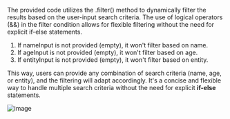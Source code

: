 The provided code utilizes the .filter() method to dynamically filter the results based on the user-input search criteria. 
The use of logical operators (&&) in the filter condition allows for flexible filtering without the need for explicit if-else statements.

1. If nameInput is not provided (empty), it won't filter based on name.
2. If ageInput is not provided (empty), it won't filter based on age.
3. If entityInput is not provided (empty), it won't filter based on entity.

This way, users can provide any combination of search criteria (name, age, or entity), 
and the filtering will adapt accordingly. It's a concise and flexible way to handle multiple search criteria without the need for explicit **if-else** statements.

![image](https://github.com/Catalysttech/ConditionalOptimized/assets/47662789/efda9a7a-5ce7-4a7a-8613-7a8ee70db90f)

